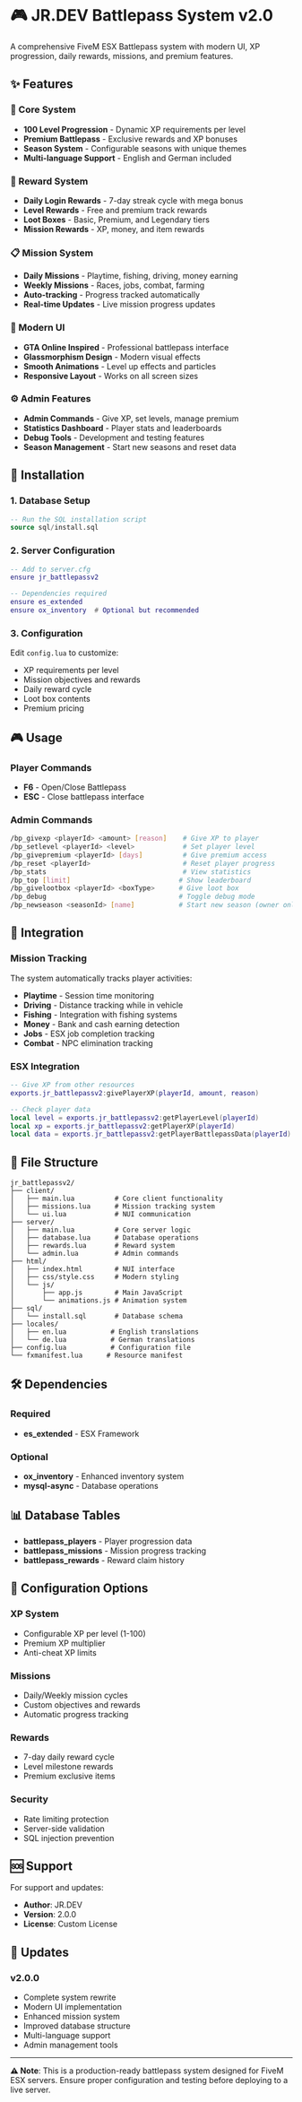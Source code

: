 # 🎮 JR.DEV Battlepass System v2.0

A comprehensive FiveM ESX Battlepass system with modern UI, XP progression, daily rewards, missions, and premium features.

## ✨ Features

### 🎯 Core System
- **100 Level Progression** - Dynamic XP requirements per level
- **Premium Battlepass** - Exclusive rewards and XP bonuses  
- **Season System** - Configurable seasons with unique themes
- **Multi-language Support** - English and German included

### 🎁 Reward System
- **Daily Login Rewards** - 7-day streak cycle with mega bonus
- **Level Rewards** - Free and premium track rewards
- **Loot Boxes** - Basic, Premium, and Legendary tiers
- **Mission Rewards** - XP, money, and item rewards

### 📋 Mission System
- **Daily Missions** - Playtime, fishing, driving, money earning
- **Weekly Missions** - Races, jobs, combat, farming
- **Auto-tracking** - Progress tracked automatically
- **Real-time Updates** - Live mission progress updates

### 🎨 Modern UI
- **GTA Online Inspired** - Professional battlepass interface
- **Glassmorphism Design** - Modern visual effects
- **Smooth Animations** - Level up effects and particles
- **Responsive Layout** - Works on all screen sizes

### ⚙️ Admin Features
- **Admin Commands** - Give XP, set levels, manage premium
- **Statistics Dashboard** - Player stats and leaderboards
- **Debug Tools** - Development and testing features
- **Season Management** - Start new seasons and reset data

## 🔧 Installation

### 1. Database Setup
```sql
-- Run the SQL installation script
source sql/install.sql
```

### 2. Server Configuration
```lua
-- Add to server.cfg
ensure jr_battlepassv2

-- Dependencies required
ensure es_extended
ensure ox_inventory  # Optional but recommended
```

### 3. Configuration
Edit `config.lua` to customize:
- XP requirements per level
- Mission objectives and rewards  
- Daily reward cycle
- Loot box contents
- Premium pricing

## 🎮 Usage

### Player Commands
- **F6** - Open/Close Battlepass
- **ESC** - Close battlepass interface

### Admin Commands
```bash
/bp_givexp <playerId> <amount> [reason]    # Give XP to player
/bp_setlevel <playerId> <level>            # Set player level  
/bp_givepremium <playerId> [days]          # Give premium access
/bp_reset <playerId>                       # Reset player progress
/bp_stats                                  # View statistics
/bp_top [limit]                           # Show leaderboard
/bp_givelootbox <playerId> <boxType>      # Give loot box
/bp_debug                                 # Toggle debug mode
/bp_newseason <seasonId> [name]           # Start new season (owner only)
```

## 🔌 Integration

### Mission Tracking
The system automatically tracks player activities:
- **Playtime** - Session time monitoring
- **Driving** - Distance tracking while in vehicle
- **Fishing** - Integration with fishing systems
- **Money** - Bank and cash earning detection
- **Jobs** - ESX job completion tracking
- **Combat** - NPC elimination tracking

### ESX Integration
```lua
-- Give XP from other resources
exports.jr_battlepassv2:givePlayerXP(playerId, amount, reason)

-- Check player data
local level = exports.jr_battlepassv2:getPlayerLevel(playerId)
local xp = exports.jr_battlepassv2:getPlayerXP(playerId)
local data = exports.jr_battlepassv2:getPlayerBattlepassData(playerId)
```

## 📁 File Structure
```
jr_battlepassv2/
├── client/
│   ├── main.lua          # Core client functionality
│   ├── missions.lua      # Mission tracking system
│   └── ui.lua            # NUI communication
├── server/
│   ├── main.lua          # Core server logic
│   ├── database.lua      # Database operations
│   ├── rewards.lua       # Reward system
│   └── admin.lua         # Admin commands
├── html/
│   ├── index.html        # NUI interface
│   ├── css/style.css     # Modern styling
│   └── js/
│       ├── app.js        # Main JavaScript
│       └── animations.js # Animation system
├── sql/
│   └── install.sql       # Database schema
├── locales/
│   ├── en.lua           # English translations
│   └── de.lua           # German translations
├── config.lua           # Configuration file
└── fxmanifest.lua      # Resource manifest
```

## 🛠️ Dependencies

### Required
- **es_extended** - ESX Framework

### Optional  
- **ox_inventory** - Enhanced inventory system
- **mysql-async** - Database operations

## 📊 Database Tables

- **battlepass_players** - Player progression data
- **battlepass_missions** - Mission progress tracking  
- **battlepass_rewards** - Reward claim history

## 🎯 Configuration Options

### XP System
- Configurable XP per level (1-100)
- Premium XP multiplier
- Anti-cheat XP limits

### Missions
- Daily/Weekly mission cycles
- Custom objectives and rewards
- Automatic progress tracking

### Rewards
- 7-day daily reward cycle
- Level milestone rewards
- Premium exclusive items

### Security
- Rate limiting protection
- Server-side validation
- SQL injection prevention

## 🆘 Support

For support and updates:
- **Author**: JR.DEV
- **Version**: 2.0.0
- **License**: Custom License

## 🔄 Updates

### v2.0.0
- Complete system rewrite
- Modern UI implementation
- Enhanced mission system
- Improved database structure
- Multi-language support
- Admin management tools

---

**⚠️ Note**: This is a production-ready battlepass system designed for FiveM ESX servers. Ensure proper configuration and testing before deploying to a live server.
